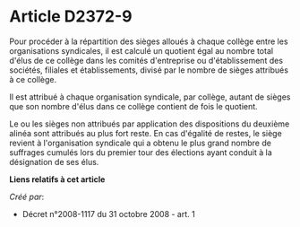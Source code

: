 # Article D2372-9

Pour procéder à la répartition des sièges alloués à chaque collège entre les organisations syndicales, il est calculé un
quotient égal au nombre total d'élus de ce collège dans les comités d'entreprise ou d'établissement des sociétés, filiales et
établissements, divisé par le nombre de sièges attribués à ce collège.

Il est attribué à chaque organisation syndicale, par collège, autant de sièges que son nombre d'élus dans ce collège contient
de fois le quotient.

Le ou les sièges non attribués par application des dispositions du deuxième alinéa sont attribués au plus fort reste. En cas
d'égalité de restes, le siège revient à l'organisation syndicale qui a obtenu le plus grand nombre de suffrages cumulés lors
du premier tour des élections ayant conduit à la désignation de ses élus.

**Liens relatifs à cet article**

_Créé par_:

  - Décret n°2008-1117 du 31 octobre 2008 - art. 1

